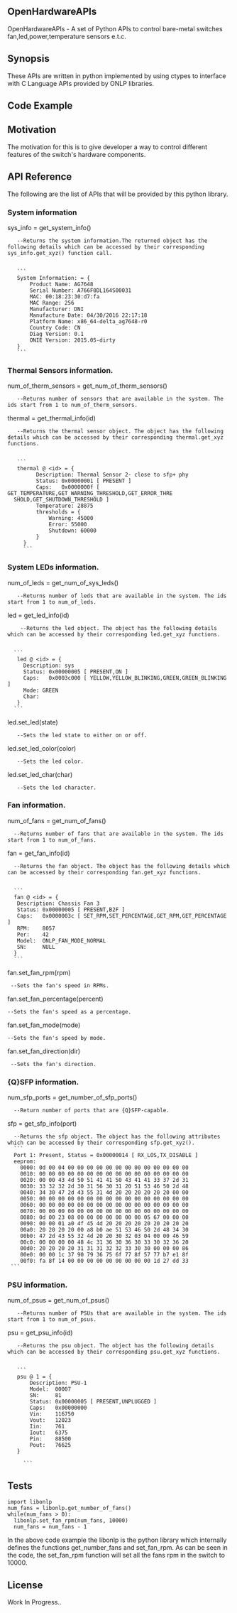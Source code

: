 ## OpenHardwareAPIs
OpenHardwareAPIs - A set of Python APIs to control bare-metal switches fan,led,power,temperature sensors e.t.c.

## Synopsis
These APIs are written in python implemented by using ctypes to interface with C Language APIs provided by ONLP libraries.

## Code Example  


## Motivation
The motivation for this is to give developer a way to control different features of the switch's hardware components.  


## API Reference
The following are the list of APIs that will be provided by this python library.

### System information
sys_info = get_system_info()  


       --Returns the system information.The returned object has the following details which can be accessed by their corresponding sys_info.get_xyz() function call.
       
       
       ```  
       System Information: = {
           Product Name: AG7648
           Serial Number: A766F0DL164S00031
           MAC: 00:18:23:30:d7:fa
           MAC Range: 256
           Manufacturer: DNI
           Manufacture Date: 04/30/2016 22:17:18
           Platform Name: x86_64-delta_ag7648-r0
           Country Code: CN
           Diag Version: 0.1
           ONIE Version: 2015.05-dirty
       }
       ```
   
### Thermal Sensors information.
num_of_therm_sensors = get_num_of_therm_sensors()


       --Returns number of sensors that are available in the system. The ids start from 1 to num_of_therm_sensors.
thermal = get_thermal_info(id)


       --Returns the thermal sensor object. The object has the following details which can be accessed by their corresponding thermal.get_xyz functions.
       
       
       ```
       thermal @ <id> = {
             Description: Thermal Sensor 2- close to sfp+ phy
             Status: 0x00000001 [ PRESENT ]
             Caps:   0x0000000f [ GET_TEMPERATURE,GET_WARNING_THRESHOLD,GET_ERROR_THRE
      SHOLD,GET_SHUTDOWN_THRESHOLD ]
             Temperature: 28875
             thresholds = {
                 Warning: 45000
                 Error: 55000
                 Shutdown: 60000
             }
         }
         ```
### System LEDs information.       
num_of_leds = get_num_of_sys_leds()


       --Returns number of leds that are available in the system. The ids start from 1 to num_of_leds.  
led = get_led_info(id)


        --Returns the led object. The object has the following details which can be accessed by their corresponding led.get_xyz functions.
        
        
      ```        
       led @ <id> = {
         Description: sys
         Status: 0x00000005 [ PRESENT,ON ]
         Caps:   0x0003c000 [ YELLOW,YELLOW_BLINKING,GREEN,GREEN_BLINKING ]
         Mode: GREEN
         Char:
       }
      ``` 
led.set_led(state)


       --Sets the led state to either on or off.  
       
led.set_led_color(color)


       --Sets the led color.
              
led.set_led_char(char)


       --Sets the led character.
       
### Fan information.
num_of_fans = get_num_of_fans()  


      --Returns number of fans that are available in the system. The ids start from 1 to num_of_fans.       
fan  = get_fan_info(id)  


      --Returns the fan object. The object has the following details which can be accessed by their corresponding fan.get_xyz functions.  
      
      
      ```
      fan @ <id> = {
       Description: Chassis Fan 3
       Status: 0x00000005 [ PRESENT,B2F ]
       Caps:   0x0000003c [ SET_RPM,SET_PERCENTAGE,GET_RPM,GET_PERCENTAGE ]
       RPM:    8057
       Per:    42
       Model:  ONLP_FAN_MODE_NORMAL
       SN:     NULL
      }
      ```
fan.set_fan_rpm(rpm)  


     --Sets the fan's speed in RPMs.       
     
     
fan.set_fan_percentage(percent)  

    --Sets the fan's speed as a percentage.  
    
fan.set_fan_mode(mode)  


    --Sets the fan's speed by mode.  
    
    
fan.set_fan_direction(dir)


     --Sets the fan's direction.  
 
     
###  {Q}SFP information.
num_sfp_ports = get_number_of_sfp_ports()

      --Return number of ports that are {Q}SFP-capable.

sfp = get_sfp_info(port)

      --Returns the sfp object. The object has the following attributes which can be accessed by their corresponding sfp.get_xyz().
      ```
      Port 1: Present, Status = 0x00000014 [ RX_LOS,TX_DISABLE ]
      eeprom:
        0000: 0d 00 04 00 00 00 00 00 00 00 00 00 00 00 00 00
        0010: 00 00 00 00 00 00 00 00 00 00 00 00 00 00 00 00
        0020: 00 00 43 4d 50 51 41 41 50 43 41 41 33 37 2d 31
        0030: 33 32 32 2d 30 31 56 30 31 20 51 53 46 50 2d 48
        0040: 34 30 47 2d 43 55 31 4d 20 20 20 20 20 20 00 00
        0050: 00 00 00 00 00 00 00 00 00 00 00 00 00 00 00 00
        0060: 00 00 00 00 00 00 00 00 00 00 00 00 00 00 00 00
        0070: 00 00 00 00 00 00 00 00 00 00 00 00 00 00 00 00
        0080: 0d 00 23 08 00 00 00 00 00 00 00 05 67 00 00 00
        0090: 00 00 01 a0 4f 45 4d 20 20 20 20 20 20 20 20 20
        00a0: 20 20 20 20 00 a8 b0 ae 51 53 46 50 2d 48 34 30
        00b0: 47 2d 43 55 32 4d 20 20 30 32 03 04 00 00 46 59
        00c0: 00 00 00 00 48 4c 31 36 30 36 30 33 30 32 36 20
        00d0: 20 20 20 20 31 31 31 32 32 33 30 30 00 00 00 86
        00e0: 00 00 1c 37 90 79 36 75 6f 77 8f 57 77 b7 e1 8f
        00f0: fa 8f 14 00 00 00 00 00 00 00 00 00 1d 27 dd 33
     ```      

### PSU information.
num_of_psus = get_num_of_psus()


       --Returns number of PSUs that are available in the system. The ids start from 1 to num_of_psus.
psu = get_psu_info(id)


       --Returns the psu object. The object has the following details which can be accessed by their corresponding psu.get_xyz functions.
       
       
       ```
       psu @ 1 = {
           Description: PSU-1
           Model:  00007
           SN:     81 
           Status: 0x00000005 [ PRESENT,UNPLUGGED ]
           Caps:   0x00000000
           Vin:    116750
           Vout:   12023
           Iin:    761
           Iout:   6375
           Pin:    88500
           Pout:   76625
       }

         ```

## Tests

```
import libonlp
num_fans = libonlp.get_number_of_fans()
while(num_fans > 0):
  libonlp.set_fan_rpm(num_fans, 10000)
  num_fans = num_fans - 1
```

In the above code example the libonlp is the python library which internally defines the functions get_number_fans and set_fan_rpm. As can be seen in the code, the set_fan_rpm function will set all the fans rpm in the switch to 10000.

## License
Work In Progress..
